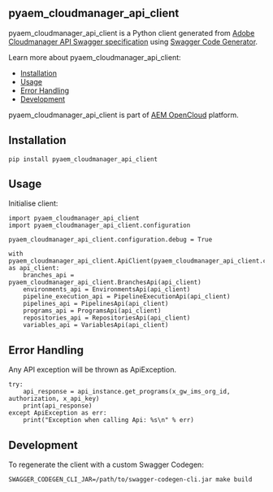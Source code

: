 pyaem_cloudmanager_api_client
----------

pyaem_cloudmanager_api_client is a Python client generated from [Adobe Cloudmanager API Swagger specification](https://github.com/AdobeDocs/cloudmanager-api-docs/blob/6f708920974dfc3649111b83a503f09f1cdf1ea7/swagger-specs/api.yaml) using [Swagger Code Generator](https://github.com/swagger-api/swagger-codegen).

Learn more about pyaem_cloudmanager_api_client:

* [Installation](https://github.com/shinesolutions/cloudmanager-api-clients/tree/master/clients/python/README.md#installation)
* [Usage](https://github.com/shinesolutions/cloudmanager-api-clients/tree/master/clients/python/README.md#usage)
* [Error Handling](https://github.com/shinesolutions/cloudmanager-api-clients/tree/master/clients/python/README.md#error-handling)
* [Development](https://github.com/shinesolutions/cloudmanager-api-clients/tree/master/clients/python/README.md#development)

pyaem_cloudmanager_api_client is part of [AEM OpenCloud](https://aemopencloud.io) platform.

Installation
------------

    pip install pyaem_cloudmanager_api_client

Usage
-----

Initialise client:

    import pyaem_cloudmanager_api_client
    import pyaem_cloudmanager_api_client.configuration

    pyaem_cloudmanager_api_client.configuration.debug = True

    with pyaem_cloudmanager_api_client.ApiClient(pyaem_cloudmanager_api_client.configuration) as api_client:
        branches_api = pyaem_cloudmanager_api_client.BranchesApi(api_client)
        environments_api = EnvironmentsApi(api_client)
        pipeline_execution_api = PipelineExecutionApi(api_client)
        pipelines_api = PipelinesApi(api_client)
        programs_api = ProgramsApi(api_client)
        repositories_api = RepositoriesApi(api_client)
        variables_api = VariablesApi(api_client)

Error Handling
--------------

Any API exception will be thrown as ApiException.


    try:
        api_response = api_instance.get_programs(x_gw_ims_org_id, authorization, x_api_key)
        print(api_response)
    except ApiException as err:
        print("Exception when calling Api: %s\n" % err)

Development
-----------

To regenerate the client with a custom Swagger Codegen:

    SWAGGER_CODEGEN_CLI_JAR=/path/to/swagger-codegen-cli.jar make build

